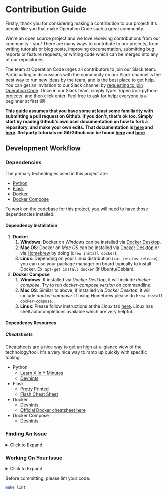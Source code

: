 # Contribution Guide

Firstly, thank you for considering making a contribution to our project! It's
people like you that make Operation Code such a great community.

We're an open source project and we love receiving contributions from our
community - you! There are many ways to contribute to our projects, from writing
tutorials or blog posts, improving documentation, submitting bug reports or
feature requests, or writing code which can be merged into any of our
repositories.

The team at Operation Code urges all contributors to join our Slack team.
Participating in discussions with the community on our Slack channel is the
best way to run new ideas by the team, and is the best place to get help. You
can get an invitation to our Slack channel by
[requesting to join Operation Code](https://operationcode.org/join). Once in our
Slack team, simply type: '/open #oc-python-projects' and then click enter. Feel
free to ask for help; everyone is a beginner at first :smile_cat:!

**This guide assumes that you have some at least some familiarity with
submitting a pull request on Github. If you don't, that's ok too. Simply
start by reading Github's own user documentation on how to fork a repository,
and make your own edits. That documentation is
[here](https://help.github.com/articles/about-pull-requests/) and
[here](https://help.github.com/articles/creating-a-pull-request/). 3rd party
tutorials on Git/Github can be found
[here](https://medium.freecodecamp.org/what-is-git-and-how-to-use-it-c341b049ae61)
and
[here](https://medium.freecodecamp.org/how-to-use-git-efficiently-54320a236369?source=linkShare-e41cd5edcdac-1535829065)**.

## Development Workflow

### Dependencies

The primary technologies used in this project are:

- [Python](https://www.python.org)
- [Flask](http://flask.pocoo.org)
- [Docker](https://www.docker.com/get-started)
- [Docker Compose](https://docs.docker.com/compose/gettingstarted/)

To work on the codebase for this project, you will need to have those
dependencies installed.

#### Dependency Installation

1. **Docker**
   1. **Windows**: Docker on _Windows_ can be installed via
      [Docker Desktop](https://www.docker.com/products/docker-desktop).
   2. **Mac OS**: Docker on _Mac OS_ can be installed via
      [Docker Desktop](https://www.docker.com/products/docker-desktop) or via
      [Homebrew](https://brew.sh/) by doing (`brew install docker`).
   3. **Linux**: Depending on your Linux distribution (`cat /etc/os-release`),
      you can use your package manager on board typically to install Docker. Ex.
      `apt-get install docker` (if Ubuntu/Debian).
2. **Docker Compose**
   1. **Windows**: If installed via _Docker Desktop_, it will include
      _docker-compose_. Try to run _docker-compose version_ on commandline.
   2. **Mac OS**: Similar to above, if installed via _Docker Desktop_, it will
      include _docker-compose_. If using Homebrew please do
      `brew install docker-compose`.
   3. **Linux**: Please follow instructions at the _Linux_ tab
      [here](https://docs.docker.com/compose/install/). Linux has shell
      autocompletions available which are very helpful.

#### Dependency Resources

##### Cheatsheets

Cheatsheets are a nice way to get an high at-a-glance view of the
technology/tool. It's a very nice way to ramp up quickly with specific tooling.

- Python
  - [Learn X in Y Minutes](https://learnxinyminutes.com/docs/python3/)
  - [Devhints](https://devhints.io/python)
- Flask
  - [Pretty Printed](https://s3.us-east-2.amazonaws.com/prettyprinted/flask_cheatsheet.pdf)
  - [Flash Cheat Sheet](http://flask-cheat-sheet.herokuapp.com/)
- Docker
  - [Devhints](https://devhints.io/docker)
  - [Official Docker cheatsheet here](https://www.docker.com/sites/default/files/Docker_CheatSheet_08.09.2016_0.pdf)
- Docker Compose
  - [Devhints](https://devhints.io/docker-compose)

### Finding An Issue

<details>
	<summary>Click to Expand</summary>
<ul>
<li> After installing the listed dependencies, you can get to work coding on this project. A listing of this repo's issues can be found <a href="https://github.com/OperationCode/resources_api/issues">here</a>. Browse for an issue that you would like to work on. Don't be afraid to ask for help or clarification.</li>
<li> Once you have found an issue, leave a comment stating that you'd like to work on the issue. Once the issue is assigned to you, you may start working on it. </li>
</ul>
</details>

### Working On Your Issue

<details>
	<summary>Click to Expand</summary>

- After forking this repository to your own github account, and cloning it to
  your dev environment, you can now create a new branch on your machine. It's
  wise to name this branch after the issue you are trying to fix or the
  feature you are trying to add.

  ```bash
  git checkout -b creatingContributionGuide
  ```

- In the example above, I have created a new branch, named
  "creatingContributionGuide". This command also "checks out" the branch,
  meaning git now knows that is the branch you are working on. You can check
  what branch you are working on by using the `branch` command.

  ```bash
  git branch
  ```

- Following my example, `git branch`, would output "creatingContributionGuide"
  in my terminal.

- Once you have finished working on your issue, push your changes to your own
  github repo, and then submit a pull request.

- To return to your main `master` branch, type the following command in your
  terminal.

  ```bash
  git checkout master
  ```

  </details>

Before committing, please lint your code:

```sh
make lint
```

